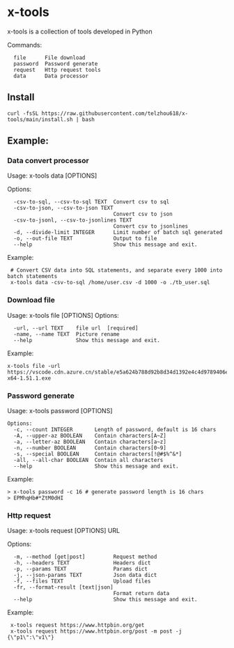# x-tools

x-tools is a collection of tools developed in Python

Commands:

```shell
  file      File download
  password  Password generate
  request   Http request tools
  data      Data processor
```

## Install

```shell
curl -fsSL https://raw.githubusercontent.com/telzhou618/x-tools/main/install.sh | bash
```

## Example:

### Data convert  processor

Usage: x-tools data [OPTIONS]

Options:

```shell
  -csv-to-sql, --csv-to-sql TEXT  Convert csv to sql
  -csv-to-json, --csv-to-json TEXT
                                  Convert csv to json
  -csv-to-jsonl, --csv-to-jsonlines TEXT
                                  Convert csv to jsonlines
  -d, --divide-limit INTEGER      Limit number of batch sql generated
  -o, --out-file TEXT             Output to file
  --help                          Show this message and exit.
```

Example:

```shell
 # Convert CSV data into SQL statements, and separate every 1000 into batch statements
 x-tools data -csv-to-sql /home/user.csv -d 1000 -o ./tb_user.sql
```

### Download file

Usage: x-tools file [OPTIONS]
Options:

```shell
  -url, --url TEXT    file url  [required]
  -name, --name TEXT  Picture rename
  --help              Show this message and exit.
```

Example:

```shell
x-tools file -url https://vscode.cdn.azure.cn/stable/e5a624b788d92b8d34d1392e4c4d9789406efe8f/VSCodeUserSetup-x64-1.51.1.exe
```

### Password generate

Usage: x-tools password [OPTIONS]

```shell
Options:
  -c, --count INTEGER       Length of password, default is 16 chars
  -A, --upper-az BOOLEAN    Contain characters[A~Z]
  -a, --letter-az BOOLEAN   Contain characters[a~z]
  -n, --number BOOLEAN      Contain characters[0~9]
  -s, --special BOOLEAN     Contain characters[!@#$%^&*]
  -all, --all-char BOOLEAN  Contain all characters
  --help                    Show this message and exit.
```

Example:

```shell
> x-tools password -c 16 # generate password length is 16 chars
> EPMhqHb#*ZtM0dHI
```

### Http request

Usage: x-tools request [OPTIONS] URL

Options:

```shell
  -m, --method [get|post]         Request method
  -h, --headers TEXT              Headers dict
  -p, --params TEXT               Params dict
  -j, --json-params TEXT          Json data dict
  -f, --files TEXT                Upload files
  -fr, --format-result [text|json]
                                  Format return data
  --help                          Show this message and exit.
```

Example:

```shell
 x-tools request https://www.httpbin.org/get
 x-tools request https://www.httpbin.org/post -m post -j {\"p1\":\"v1\"}
```